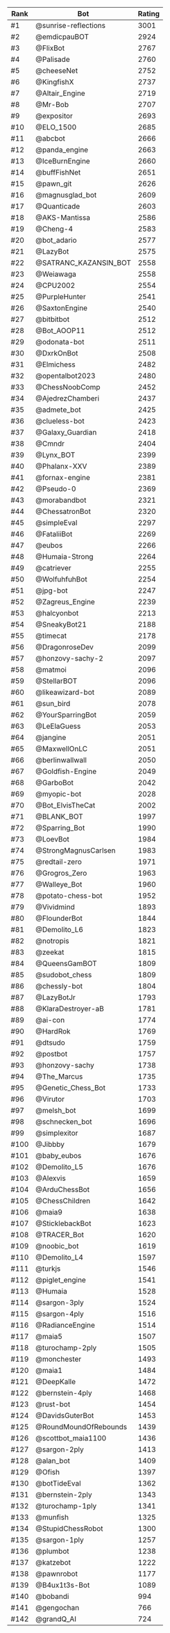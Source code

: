 Rank|Bot|Rating
---|---|---
#1|@sunrise-reflections|3001
#2|@emdicpauBOT|2924
#3|@FlixBot|2767
#4|@Palisade|2760
#5|@cheeseNet|2752
#6|@KingfishX|2737
#7|@Altair_Engine|2719
#8|@Mr-Bob|2707
#9|@expositor|2693
#10|@ELO_1500|2685
#11|@abcbot|2666
#12|@panda_engine|2663
#13|@IceBurnEngine|2660
#14|@buffFishNet|2651
#15|@pawn_git|2626
#16|@magnusglad_bot|2609
#17|@Quanticade|2603
#18|@AKS-Mantissa|2586
#19|@Cheng-4|2583
#20|@bot_adario|2577
#21|@LazyBot|2575
#22|@SATRANC_KAZANSIN_BOT|2558
#23|@Weiawaga|2558
#24|@CPU2002|2554
#25|@PurpleHunter|2541
#26|@SaxtonEngine|2540
#27|@bitbitbot|2512
#28|@Bot_AOOP11|2512
#29|@odonata-bot|2511
#30|@DxrkOnBot|2508
#31|@Elmichess|2482
#32|@opentalbot2023|2480
#33|@ChessNoobComp|2452
#34|@AjedrezChamberi|2437
#35|@admete_bot|2425
#36|@clueless-bot|2423
#37|@Galaxy_Guardian|2418
#38|@Cmndr|2404
#39|@Lynx_BOT|2399
#40|@Phalanx-XXV|2389
#41|@fornax-engine|2381
#42|@Pseudo-0|2369
#43|@morabandbot|2321
#44|@ChessatronBot|2320
#45|@simpleEval|2297
#46|@FataliiBot|2269
#47|@eubos|2266
#48|@Humaia-Strong|2264
#49|@catriever|2255
#50|@WolfuhfuhBot|2254
#51|@jpg-bot|2247
#52|@Zagreus_Engine|2239
#53|@halcyonbot|2213
#54|@SneakyBot21|2188
#55|@timecat|2178
#56|@DragonroseDev|2099
#57|@honzovy-sachy-2|2097
#58|@matmoi|2096
#59|@StellarBOT|2096
#60|@likeawizard-bot|2089
#61|@sun_bird|2078
#62|@YourSparringBot|2059
#63|@LeElaGuess|2053
#64|@jangine|2051
#65|@MaxwellOnLC|2051
#66|@berlinwallwall|2050
#67|@Goldfish-Engine|2049
#68|@GarboBot|2042
#69|@myopic-bot|2028
#70|@Bot_ElvisTheCat|2002
#71|@BLANK_BOT|1997
#72|@Sparring_Bot|1990
#73|@LoevBot|1984
#74|@StrongMagnusCarlsen|1983
#75|@redtail-zero|1971
#76|@Grogros_Zero|1963
#77|@Walleye_Bot|1960
#78|@potato-chess-bot|1952
#79|@Vividmind|1893
#80|@FlounderBot|1844
#81|@Demolito_L6|1823
#82|@notropis|1821
#83|@zeekat|1815
#84|@QueensGamBOT|1809
#85|@sudobot_chess|1809
#86|@chessly-bot|1804
#87|@LazyBotJr|1793
#88|@KlaraDestroyer-aB|1781
#89|@ai-con|1774
#90|@HardRok|1769
#91|@dtsudo|1759
#92|@postbot|1757
#93|@honzovy-sachy|1738
#94|@The_Marcus|1735
#95|@Genetic_Chess_Bot|1733
#96|@Virutor|1703
#97|@melsh_bot|1699
#98|@schnecken_bot|1696
#99|@simplexitor|1687
#100|@Jibbby|1679
#101|@baby_eubos|1676
#102|@Demolito_L5|1676
#103|@Alexvis|1659
#104|@ArduChessBot|1656
#105|@ChessChildren|1642
#106|@maia9|1638
#107|@SticklebackBot|1623
#108|@TRACER_Bot|1620
#109|@noobic_bot|1619
#110|@Demolito_L4|1597
#111|@turkjs|1546
#112|@piglet_engine|1541
#113|@Humaia|1528
#114|@sargon-3ply|1524
#115|@sargon-4ply|1516
#116|@RadianceEngine|1514
#117|@maia5|1507
#118|@turochamp-2ply|1505
#119|@monchester|1493
#120|@maia1|1484
#121|@DeepKalle|1472
#122|@bernstein-4ply|1468
#123|@rust-bot|1454
#124|@DavidsGuterBot|1453
#125|@RoundMoundOfRebounds|1439
#126|@scottbot_maia1100|1436
#127|@sargon-2ply|1413
#128|@alan_bot|1409
#129|@Ofish|1397
#130|@botTideEval|1362
#131|@bernstein-2ply|1343
#132|@turochamp-1ply|1341
#133|@munfish|1325
#134|@StupidChessRobot|1300
#135|@sargon-1ply|1257
#136|@plumbot|1238
#137|@katzebot|1222
#138|@pawnrobot|1177
#139|@B4ux1t3s-Bot|1089
#140|@bobandi|994
#141|@gengochan|766
#142|@grandQ_AI|724

